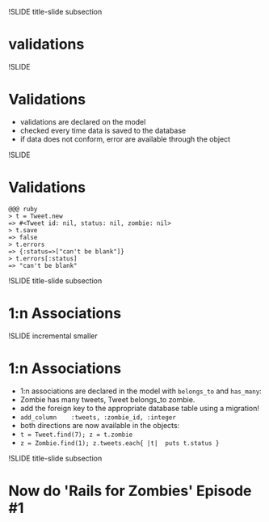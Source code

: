 !SLIDE title-slide subsection

# validations #

!SLIDE 

# Validations

* validations are declared on the model
* checked every time data is saved to the database
* if data does not conform, error are available through the object

!SLIDE 

# Validations


    @@@ ruby
    > t = Tweet.new
    => #<Tweet id: nil, status: nil, zombie: nil>
    > t.save
    => false
    > t.errors
    => {:status=>["can't be blank"]}
    > t.errors[:status]
    => "can't be blank"


!SLIDE title-slide subsection

# 1:n Associations #

!SLIDE incremental smaller

# 1:n Associations

* 1:n associations are declared in the model with `belongs_to` and `has_many`:
* Zombie has many tweets, Tweet belongs_to zombie.
* add the foreign key to the appropriate database table using a migration!
* `add_column    :tweets, :zombie_id, :integer`
* both directions are now available in the objects:
* `t = Tweet.find(7); z = t.zombie`
* `z = Zombie.find(1); z.tweets.each{ |t|  puts t.status }`

!SLIDE title-slide subsection

# Now do 'Rails for Zombies' Episode #1
